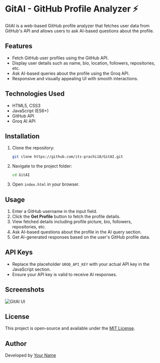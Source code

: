# GitAI - GitHub Profile Analyzer ⚡

GitAI is a web-based GitHub profile analyzer that fetches user data from GitHub's API and allows users to ask AI-based questions about the profile.

## Features
- Fetch GitHub user profiles using the GitHub API.
- Display user details such as name, bio, location, followers, repositories, etc.
- Ask AI-based queries about the profile using the Groq API.
- Responsive and visually appealing UI with smooth interactions.

## Technologies Used
- HTML5, CSS3
- JavaScript (ES6+)
- GitHub API
- Groq AI API

## Installation
1. Clone the repository:
   ```bash
   git clone https://github.com/its-prachi18/GitAI.git
   ```
2. Navigate to the project folder:
   ```bash
   cd GitAI
   ```
3. Open `index.html` in your browser.

## Usage
1. Enter a GitHub username in the input field.
2. Click the **Get Profile** button to fetch the profile details.
3. View fetched details including profile picture, bio, followers, repositories, etc.
4. Ask AI-based questions about the profile in the AI query section.
5. Get AI-generated responses based on the user's GitHub profile data.

## API Keys
- Replace the placeholder `GROQ_API_KEY` with your actual API key in the JavaScript section.
- Ensure your API key is valid to receive AI responses.

## Screenshots
![GitAI UI](ss.png)

## License
This project is open-source and available under the [MIT License](LICENSE).

## Author
Developed by [Your Name](https://github.com/its-prachi18)
